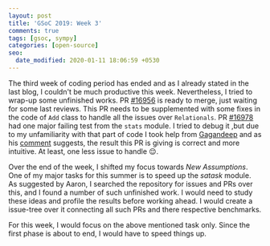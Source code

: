 ```yaml
---
layout: post
title: 'GSoC 2019: Week 3'
comments: true
tags: [gsoc, sympy]
categories: [open-source]
seo:
  date_modified: 2020-01-11 18:06:59 +0530
---
```

The third week of coding period has ended and as I already stated in the last blog, I couldn't be much productive this week. Nevertheless, I tried to wrap-up some unfinished works. PR [#16956](https://github.com/sympy/sympy/pull/16956) is ready to merge, just waiting for some last reviews. This PR needs to be supplemented with some fixes in the code of `Add` class to handle all the issues over `Relationals`. PR [#16978](https://github.com/sympy/sympy/pull/16978) had one major failing test from the `stats` module. I tried to debug it ,but due to my unfamiliarity with that part of code I took help from [Gagandeep](https://github.com/czgdp1807) and as his [comment](https://github.com/sympy/sympy/pull/16978#discussion_r294039337) suggests, the result this PR is giving is correct and more intuitive. At least, one less issue to handle 😌.

Over the end of the week, I shifted my focus towards *New Assumptions*. One of my major tasks for this summer is to speed up the *satask* module. As suggested by Aaron, I searched the repository for issues and PRs over this, and I found a number of such unfinished work. I would need to study these ideas and profile the results before working ahead. I would create a issue-tree over it connecting all such PRs and there respective benchmarks.

For this week, I would focus on the above mentioned task only. Since the first phase is about to end, I would have to speed things up.
